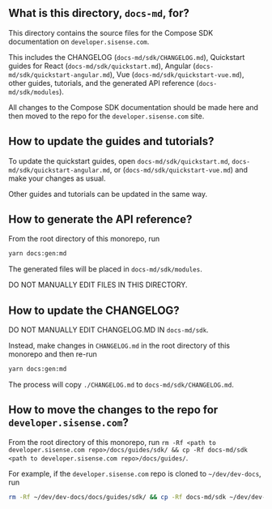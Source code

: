 ## What is this directory, `docs-md`, for?
This directory contains the source files for the Compose SDK documentation on `developer.sisense.com`.

This includes the CHANGELOG (`docs-md/sdk/CHANGELOG.md`), Quickstart guides for React (`docs-md/sdk/quickstart.md`),
Angular (`docs-md/sdk/quickstart-angular.md`), Vue (`docs-md/sdk/quickstart-vue.md`), other guides, tutorials, and the generated API reference (`docs-md/sdk/modules`).

All changes to the Compose SDK documentation should be made here and then moved to the repo
for the `developer.sisense.com` site.

## How to update the guides and tutorials?
To update the quickstart guides, open `docs-md/sdk/quickstart.md`, `docs-md/sdk/quickstart-angular.md`, or (`docs-md/sdk/quickstart-vue.md`)
and make your changes as usual.

Other guides and tutorials can be updated in the same way.

## How to generate the API reference?
From the root directory of this monorepo, run

```sh
yarn docs:gen:md
```
The generated files will be placed in `docs-md/sdk/modules`.

DO NOT MANUALLY EDIT FILES IN THIS DIRECTORY.

## How to update the CHANGELOG?
DO NOT MANUALLY EDIT CHANGELOG.MD IN `docs-md/sdk`.

Instead, make changes in `CHANGELOG.md` in the root directory of this monorepo and then re-run

```sh
yarn docs:gen:md
```

The process will copy `./CHANGELOG.md` to `docs-md/sdk/CHANGELOG.md`.

## How to move the changes to the repo for `developer.sisense.com`?
From the root directory of this monorepo, run
`rm -Rf <path to developer.sisense.com repo>/docs/guides/sdk/ && cp -Rf docs-md/sdk <path to developer.sisense.com repo>/docs/guides/`.

For example, if the `developer.sisense.com` repo is cloned to `~/dev/dev-docs`,
run

```sh
rm -Rf ~/dev/dev-docs/docs/guides/sdk/ && cp -Rf docs-md/sdk ~/dev/dev-docs/docs/guides/
```
